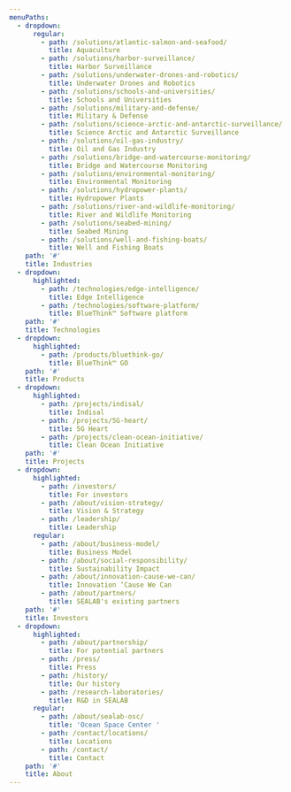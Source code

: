 ```yaml
---
menuPaths:
  - dropdown:
      regular:
        - path: /solutions/atlantic-salmon-and-seafood/
          title: Aquaculture
        - path: /solutions/harbor-surveillance/
          title: Harbor Surveillance
        - path: /solutions/underwater-drones-and-robotics/
          title: Underwater Drones and Robotics
        - path: /solutions/schools-and-universities/
          title: Schools and Universities
        - path: /solutions/military-and-defense/
          title: Military & Defense
        - path: /solutions/science-arctic-and-antarctic-surveillance/
          title: Science Arctic and Antarctic Surveillance
        - path: /solutions/oil-gas-industry/
          title: Oil and Gas Industry
        - path: /solutions/bridge-and-watercourse-monitoring/
          title: Bridge and Watercourse Monitoring
        - path: /solutions/environmental-monitoring/
          title: Environmental Monitoring
        - path: /solutions/hydropower-plants/
          title: Hydropower Plants
        - path: /solutions/river-and-wildlife-monitoring/
          title: River and Wildlife Monitoring
        - path: /solutions/seabed-mining/
          title: Seabed Mining
        - path: /solutions/well-and-fishing-boats/
          title: Well and Fishing Boats
    path: '#'
    title: Industries
  - dropdown:
      highlighted:
        - path: /technologies/edge-intelligence/
          title: Edge Intelligence
        - path: /technologies/software-platform/
          title: BlueThink™ Software platform
    path: '#'
    title: Technologies
  - dropdown:
      highlighted:
        - path: /products/bluethink-go/
          title: BlueThink™ GO
    path: '#'
    title: Products
  - dropdown:
      highlighted:
        - path: /projects/indisal/
          title: Indisal
        - path: /projects/5G-heart/
          title: 5G Heart
        - path: /projects/clean-ocean-initiative/
          title: Clean Ocean Initiative
    path: '#'
    title: Projects
  - dropdown:
      highlighted:
        - path: /investors/
          title: For investors
        - path: /about/vision-strategy/
          title: Vision & Strategy
        - path: /leadership/
          title: Leadership
      regular:
        - path: /about/business-model/
          title: Business Model
        - path: /about/social-responsibility/
          title: Sustainability Impact
        - path: /about/innovation-cause-we-can/
          title: Innovation ‘Cause We Can
        - path: /about/partners/
          title: SEALAB's existing partners
    path: '#'
    title: Investors
  - dropdown:
      highlighted:
        - path: /about/partnership/
          title: For potential partners
        - path: /press/
          title: Press
        - path: /history/
          title: Our history
        - path: /research-laboratories/
          title: R&D in SEALAB
      regular:
        - path: /about/sealab-osc/
          title: 'Ocean Space Center '
        - path: /contact/locations/
          title: Locations
        - path: /contact/
          title: Contact
    path: '#'
    title: About
---
```


